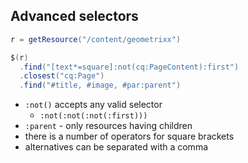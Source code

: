 ## Advanced selectors

```java
r = getResource("/content/geometrixx")

$(r)
  .find("[text*=square]:not(cq:PageContent):first")
  .closest("cq:Page")
  .find("#title, #image, #par:parent")
```

* `:not()` accepts any valid selector
  * `:not(:not(:not(:first)))`
* `:parent` - only resources having children
* there is a number of operators for square brackets
* alternatives can be separated with a comma
